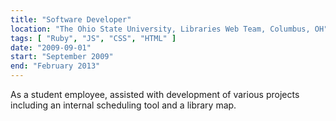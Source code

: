 ```yaml
---
title: "Software Developer"
location: "The Ohio State University, Libraries Web Team, Columbus, OH"
tags: [ "Ruby", "JS", "CSS", "HTML" ]
date: "2009-09-01"
start: "September 2009"
end: "February 2013"
---
```


As a student employee, assisted with development of various projects including 
an internal scheduling tool and a library map.